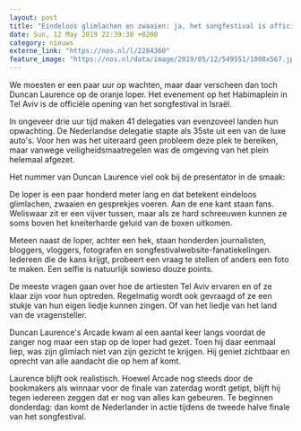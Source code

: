 ```yaml
---
layout: post
title: "Eindeloos glimlachen en zwaaien: ja, het songfestival is officieel geopend"
date: Sun, 12 May 2019 22:39:38 +0200
category: nieuws
externe_link: "https://nos.nl/l/2284360"
feature_image: "https://nos.nl/data/image/2019/05/12/549551/1008x567.jpg"
---
```


<p>We moesten er een paar uur op wachten, maar daar verscheen dan toch Duncan Laurence op de oranje loper. Het evenement op het Habimaplein in Tel Aviv is de officiële opening van het songfestival in Israël.</p>
<p>In ongeveer drie uur tijd maken 41 delegaties van evenzoveel landen hun opwachting. De Nederlandse delegatie stapte als 35ste uit een van de luxe auto's. Voor hen was het uiteraard geen probleem deze plek te bereiken, maar vanwege veiligheidsmaatregelen was de omgeving van het plein helemaal afgezet.</p>
<p>Het nummer van Duncan Laurence viel ook bij de presentator in de smaak: </p>
<p>De loper is een paar honderd meter lang en dat betekent eindeloos glimlachen, zwaaien en gesprekjes voeren. Aan de ene kant staan fans. Weliswaar zit er een vijver tussen, maar als ze hard schreeuwen kunnen ze soms boven het kneiterharde geluid van de boxen uitkomen.</p>
<p>Meteen naast de loper, achter een hek, staan honderden journalisten, bloggers, vloggers, fotografen en songfestivalwebsite-fanatiekelingen. Iedereen die de kans krijgt, probeert een vraag te stellen of anders een foto te maken. Een selfie is natuurlijk sowieso douze points.</p>
<p>De meeste vragen gaan over hoe de artiesten Tel Aviv ervaren en of ze klaar zijn voor hun optreden. Regelmatig wordt ook gevraagd of ze een stukje van hun eigen liedje kunnen zingen. Of van het liedje van het land van de vragensteller.</p>
<p>Duncan Laurence's Arcade kwam al een aantal keer langs voordat de zanger nog maar een stap op de loper had gezet. Toen hij daar eenmaal liep, was zijn glimlach niet van zijn gezicht te krijgen. Hij geniet zichtbaar en oprecht van alle aandacht die op hem af komt.</p>
<p>Laurence blijft ook realistisch. Hoewel Arcade nog steeds door de bookmakers als winnaar voor de finale van zaterdag wordt getipt, blijft hij tegen iedereen zeggen dat er nog van alles kan gebeuren. Te beginnen donderdag: dan komt de Nederlander in actie tijdens de tweede halve finale van het songfestival.</p>
